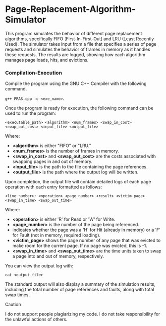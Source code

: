 # Page-Replacement-Algorithm-Simulator
This program simulates the behavior of different page replacement algorithms, specifically FIFO (First-In-First-Out) and LRU (Least Recently Used). The simulator takes input from a file that specifies a series of page requests and simulates the behavior of frames in memory as it handles these requests. The results are logged, showing how each algorithm manages page loads, hits, and evictions.

### Compilation-Execution
Compile the program using the GNU C++ Compiler with the following command.

`g++ PRAS.cpp -o <exe_name>`.

Once the program is ready for execution, the following command can be used to run the program:

`<executable_path> <algorithm> <num_frames> <swap_in_cost> <swap_out_cost> <input_file> <output_file>`

Where:
- **\<algorithm>** is either "FIFO" or "LRU."
- **<num_frames>** is the number of frames in memory.
- **<swap_in_cost>** and **<swap_out_cost>** are the costs associated with swapping pages in and out of memory.
- **<input_file>** is the path to the file containing the page references.
- **<output_file>** is the path where the output log will be written.

Upon completion, the output file will contain detailed logs of each page operation with each entry formatted as follows:

`<line_number>: <operation> <page_number> <result> <victim_page> <swap_in_time> <swap_out_time>`

Where:
- **\<operation>** is either 'R' for Read or 'W' for Write.
- **<page_number>** is the number of the page being referenced.
- **<result>** indicates whether the page was a 'H' for Hit (already in memory) or a 'F' for Fault (not in memory, required loading).
- **<victim_page>** shows the page number of any page that was evicted to make room for the current page. If no page was evicted, this is -1.
- **<swap_in_time>** and **<swap_out_time>** are the time units taken to swap a page into and out of memory, respectively.

You can view the output log with:

`cat <output_file>`

The standard output will also display a summary of the simulation results, including the total number of page references and faults, along with total swap times.

> [!CAUTION]
> I do not support people plagiarizing my code. I do not take responsibility for the unlawful actions of others.
